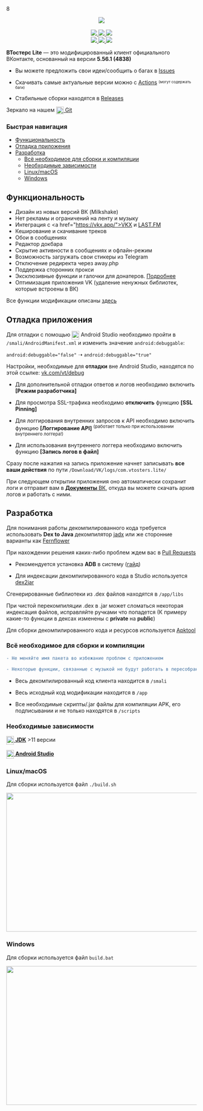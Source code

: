 8<p align="center">
    <a href="https://vtosters.app/">
        <picture>
          <source media="(prefers-color-scheme: dark)" srcset="https://raw.githubusercontent.com/vtosters/lite/main/.github/images/VT_Fill_Logo_Dark.svg">
          <img src="https://raw.githubusercontent.com/vtosters/lite/main/.github/images/VT_Fill_Logo_Light.svg">
        </picture>
    </a>
    <br>
    <br>
    <a href="https://t.me/s/vtosters">
        <img src="https://img.shields.io/badge/-Telegram-blue?style=for-the-badge&logo=telegram&color=2AABEE"/>
    </a>
    <a href="https://vk.com/vtosters_official">
        <img src="https://img.shields.io/badge/-VK-blue?style=for-the-badge&logo=vk&color=0077FF"/>
    </a>
    <a href="https://discord.gg/j9CAt3uYXj">
        <img src="https://img.shields.io/badge/-Discord-blue?style=for-the-badge&logo=discord&color=5865F2&logoColor=FFFFFF"/>
    </a>
    <br>
    <a href="https://github.com/vtosters/lite/issues">
        <img src="https://img.shields.io/github/issues/vtosters/lite?style=flat-square"/>
    </a>
    <a href="https://github.com/vtosters/lite/network/members">
        <img src="https://img.shields.io/github/forks/vtosters/lite?style=flat-square"/>
    </a>
    <a href="https://github.com/vtosters/lite/stargazers">
        <img src="https://img.shields.io/github/stars/vtosters/lite?style=flat-square"/>
    </a>
</p>

**ВТостерс Lite** — это модифицированный клиент официального ВКонтакте, основанный на версии **5.56.1 (4838)**

* Вы можете предложить свои идеи/сообщить о багах в [Issues](https://github.com/vtosters/lite/issues)

* Скачивать самые актуальные версии можно с [Actions](https://github.com/vtosters/lite/actions)
<sup><sub>(могут содержать баги)</sub></sup>

* Стабильные сборки находятся в [Releases](https://github.com/vtosters/lite/releases)

Зеркало на нашем [<img src="https://git.maki.su/assets/img/logo.svg" align="center" width="20" height="20"/> Git](https://git.maki.su/gdlbo/lite)

### Быстрая навигация

* [Функциональность](#функциональность)
* [Отладка приложения](#отладка-приложения)
* [Разработка](#разработка)
	* [Всё необходимое для сборки и компиляции](#всё-необходимое-для-сборки-и-компиляции)
	* [Необходимые зависимости](#необходимые-зависимости)
	* [Linux/macOS](#linuxmacos)
	* [Windows](#windows)


## Функциональность

* Дизайн из новых версий ВК (Milkshake)
* Нет рекламы и ограничений на ленту и музыку
* Интеграция с <а href="https://vkx.app/">VKX</a> и <a href="https://www.last.fm/">LAST.FM</a> 
* Кеширование и скачивание треков
* Обои в сообщениях
* Редактор докбара
* Скрытие активности в сообщениях и офлайн-режим 
* Возможность загружать свои стикеры из Telegram
* Отключение редиректа через away.php
* Поддержка сторонних прокси
* Эксклюзивные функции и галочки для донатеров. <a href="https://vtosters.app/donate">Подробнее</a> 
* Оптимизация приложения VK (удаление ненужных библиотек, которые встроены в ВК)

Все функции модификации описаны [здесь](https://github.com/vtosters/lite/blob/main/.github/features.md)

## Отладка приложения

Для отладки с помощью <a href="#"><img src="https://i.imgur.com/cPvvFDP.png" align="center" width="20" height="23"/></a> Android Studio необходимо пройти в `/smali/AndroidManifest.xml` и изменить значение `android:debuggable`:

`android:debuggable="false"` ➝ `android:debuggable="true"`

Настройки, необходимые для **отладки** вне Android Studio, находятся по этой ссылке: [vk.com/vt/debug](https://vk.com/vt/debug)

* Для дополнительной отладки ответов и логов необходимо включить **[Режим разработчика]**

* Для просмотра SSL-трафика необходимо **отключить** функцию **[SSL Pinning]**

* Для логгирования внутренних запросов к API необходимо включить функцию **[Логгирование API]** <sup>(работает только при использовании внутреннего логгера!)</sup>

* Для использования внутреннего логгера необходимо включить функцию **[Запись логов в файл]**

Сразу после нажатия на запись приложение начнет записывать **все ваши действия** по пути `/Download/VK/logs/com.vtosters.lite/`

При следующем открытии приложения оно автоматически сохранит логи и отправит вам в [**Документы** ВК](https://vk.com/docs), откуда вы можете скачать архив логов и работать с ними.

## Разработка

Для понимания работы декомпилированного кода требуется использовать **Dex to Java** декомпилятор [jadx](https://github.com/skylot/jadx) или же сторонние варианты как [Fernflower](https://github.com/fesh0r/fernflower)

При нахождении решения каких-либо проблем ждем вас в [Pull Requests](https://github.com/vtosters/lite/pulls)

* Рекомендуется установка **ADB** в систему ([гайд](https://technastic.com/system-wide-adb-fastboot-windows-10))

* Для индексации декомпилированного кода в Studio используется [dex2jar](https://github.com/pxb1988/dex2jar)

Сгенерированные библиотеки из .dex файлов находятся в `/app/libs`

При чистой перекомпиляции .dex в .jar может сломаться некоторая индексация файлов, исправляйте ручками что попадется (К примеру какие-то функции в дексах изменены с **private** на **public**)

Для сборки декомпилированного кода и ресурсов используется [Apktool](https://github.com/iBotPeaches/Apktool)

### Всё необходимое для сборки и компиляции

```diff
- Не меняйте имя пакета во избежание проблем с приложением

- Некоторые функции, связанные с музыкой не будут работать в пересобранном приложении
```

* Весь декомпилированный код клиента находится в `/smali`

* Весь исходный код модификации находится в `/app`

* Все необходимые скрипты/.jar файлы для компиляции APK, его подписывании и не только находятся в `/scripts`

### Необходимые зависимости
<a href="https://www.oracle.com/java/technologies/downloads/"><img src="https://i.imgur.com/z8ZN19a.png" align="center" width="20" height="23"/> **JDK**</a> >11 версии

<a href="https://developer.android.com/studio"><img src="https://i.imgur.com/cPvvFDP.png" align="center" width="20" height="23"/> **Android Studio**</a>

### Linux/macOS
Для сборки используется файл `./build.sh`

<img src="https://i.imgur.com/8BMX8lG.png" width="550" height="368"/>

### Windows
Для сборки используется файл  `build.bat`

<img src="https://i.imgur.com/iZSUKJ6.png" width="550" height="368"/>
